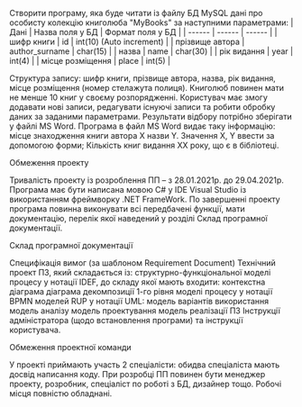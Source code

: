 Створити програму, яка буде читати із файлу БД MySQL дані про особисту колекцію книголюба "MyBooks" за наступними параметрами:
| Дані | Назва поля у БД | Формат поля у БД |
| ------ | ------ | ------ |
| шифр книги | id	| int(10) (Auto increment) |
| прізвище автора | author_surname	| char(15) |
| назва | name | char(30) |
| рік видання | year | int(4) |
| місце розміщення | place | int(5) |

Структура запису: шифр книги, прізвище автора, назва, рік видання, місце розміщення (номер стелажута полиця). 
Книголюб повинен мати не менше 10 книг у своєму розпорядженні.
Користувач має змогу додавати нові записи, редагувати існуючі записи  та  робити  обробку  даних за  заданими  параметрами. 
Результати відбору потрібно зберігати у файлі MS Word. 
Програма в файл MS Word видає таку інформацію:
місце знаходження  книги  автора X назви Y.
Значення X,  Y ввести за допомогою форми;
Кількість книг видання XX року, що є в бібліотеці.

Обмеження проекту

Тривалість проекту із розроблення ПП – з 28.01.2021р. до 29.04.2021р.
Програма має бути написана мовою C# у IDE Visual Studio із використанням фреймворку .NET FrameWork.
По завершенні проекту програма повинна виконувати всі передбачені функції, мати документацію, перелік якої наведений у розділі Склад програмної документації.

Склад програмної документації

Специфікація вимог (за шаблоном Requirement Document)
Технічний проект ПЗ, який складається із:
структурно-функціональної моделі процесу у нотації IDEF, до складу якої мають входити:
контекстна діаграма
діаграма декомпозиції 1-го рівня
моделі процесу у нотації BPMN
моделей RUP у нотації UML:
модель варіантів використання
модель аналізу
модель проектування
модель реалізації ПЗ
Інструкції адміністратора (щодо встановлення програми) та інструкції користувача.

Обмеження проектної команди

У проекті приймають участь 2 спеціалісти: обидва спеціаліста мають досвід написання коду. При розробці ПП повинен бути менеджер проекту, розробник, спеціаліст по роботі з БД, дизайнер тощо. Робочі місця повністю обладнані.
